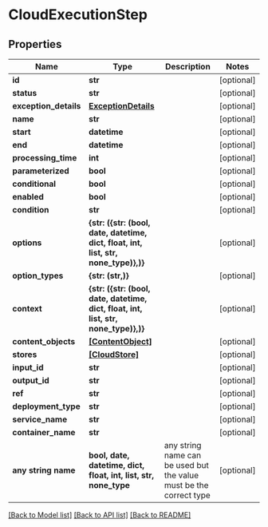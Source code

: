 # CloudExecutionStep


## Properties
Name | Type | Description | Notes
------------ | ------------- | ------------- | -------------
**id** | **str** |  | [optional] 
**status** | **str** |  | [optional] 
**exception_details** | [**ExceptionDetails**](ExceptionDetails.md) |  | [optional] 
**name** | **str** |  | [optional] 
**start** | **datetime** |  | [optional] 
**end** | **datetime** |  | [optional] 
**processing_time** | **int** |  | [optional] 
**parameterized** | **bool** |  | [optional] 
**conditional** | **bool** |  | [optional] 
**enabled** | **bool** |  | [optional] 
**condition** | **str** |  | [optional] 
**options** | **{str: ({str: (bool, date, datetime, dict, float, int, list, str, none_type)},)}** |  | [optional] 
**option_types** | **{str: (str,)}** |  | [optional] 
**context** | **{str: ({str: (bool, date, datetime, dict, float, int, list, str, none_type)},)}** |  | [optional] 
**content_objects** | [**[ContentObject]**](ContentObject.md) |  | [optional] 
**stores** | [**[CloudStore]**](CloudStore.md) |  | [optional] 
**input_id** | **str** |  | [optional] 
**output_id** | **str** |  | [optional] 
**ref** | **str** |  | [optional] 
**deployment_type** | **str** |  | [optional] 
**service_name** | **str** |  | [optional] 
**container_name** | **str** |  | [optional] 
**any string name** | **bool, date, datetime, dict, float, int, list, str, none_type** | any string name can be used but the value must be the correct type | [optional]

[[Back to Model list]](../README.md#documentation-for-models) [[Back to API list]](../README.md#documentation-for-api-endpoints) [[Back to README]](../README.md)


